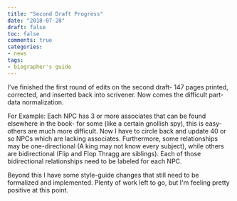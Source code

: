 ```yaml
---
title: "Second Draft Progress"
date: "2018-07-28"
draft: false
toc: false
comments: true
categories:
- news
tags:
- biographer's guide
---
```


I've finished the first round of edits on the second draft- 147 pages printed, corrected, and inserted back into scrivener. Now comes the difficult part- data normalization.

For Example: Each NPC has 3 or more associates that can be found elsewhere in the book- for some (like a certain gnollish spy), this is easy- others are much more difficult. Now I have to circle back and update 40 or so NPCs which are lacking associates. Furthermore, some relationships may be one-directional (A king may not know every subject), while others are bidirectional (Flip and Flop Thragg are siblings). Each of those bidirectional relationships need to be labeled for each NPC.

Beyond this I have some style-guide changes that still need to be formalized and implemented. Plenty of work left to go, but I'm feeling pretty positive at this point.
